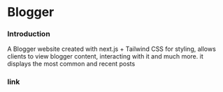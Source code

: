 # Blogger

### Introduction

A Blogger website created with next.js + Tailwind CSS for styling, allows clients to view blogger content, interacting with it and much more. it displays the most common and recent posts 

### link

